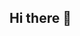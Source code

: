 ## Hi there 👋

<!--
**AbiahAbraham/AbiahAbraham** is a ✨ _special_ ✨ repository because its `README.md` (this file) appears on your GitHub profile.

Here are some ideas to get you started:

- 🔭 I’m currently working on building mpre projects to add to my resume
- 🌱 I’m currently learning web development and software engineering
- 👯 I’m looking to collaborate on future projects
- 🤔 I’m looking for help with my projects, building my resume, gaining more programming skills
- 💬 Ask me about anything
- 📫 How to reach me: https://www.linkedin.com/in/abiah-abraham-a314632a6/
- 😄 Pronouns: She/Her
- ⚡ Fun fact: currently in the process of becoming a polyglot
-->

